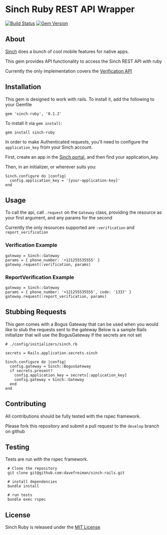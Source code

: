 # Sinch Ruby REST API Wrapper #
[![Build Status](https://travis-ci.org/davefreiman/sinch-rails.svg?branch=master)](https://travis-ci.org/davefreiman/sinch-rails)
[![Gem Version](https://badge.fury.io/rb/sinch-ruby.svg)](https://badge.fury.io/rb/sinch-ruby)

## About ## 

[Sinch](https://www.sinch.com/) does a bunch of cool mobile features for native apps.

This gem provides API functionality to access the Sinch REST API with ruby

Currently the only implementation covers the [Verification API](https://www.sinch.com/docs/verification/)

## Installation ##

This gem is designed to work with rails. To install it, add the following to your Gemfile

    gem 'sinch-ruby', '0.1.2'
    
To install it via `gem install`:

    gem install sinch-ruby
    
In order to make Authenticated requests, you'll need to configure the `application_key`
from your Sinch account.

First, create an app in the [Sinch portal](https://portal.sinch.com), and then find your application_key.

Then, in an initializer, or wherever suits you:

    Sinch.configure do |config|
      config.application_key = '[your-application-key]'
    end

## Usage ##

To call the api, call `.request` on the `Gateway` class, providing the resource as your first argument, and any params for the second

Currently the only resources supported are `:verification` and `report_verification`

### Verification Example ###

    gateway = Sinch::Gateway
    params = { phone_number: '+121255535555' }
    gateway.request(:verification, params) 

### ReportVerification Example ###

    gateway = Sinch::Gateway
    params = { phone_number: '+121255535555', code: '1337' }
    gateway.request(:report_verification, params) 

## Stubbing Requests ##

This gem comes with a Bogus Gateway that can be used when you would like to stub the requests sent to the gateway
Below is a sample Rails initializer that will use the BogusGateway if the secrets are not set

    # ./config/initializers/sinch.rb
    
    secrets = Rails.application.secrets.sinch
    
    Sinch.configure do |config|
      config.gateway = Sinch::BogusGateway
      if secrets.present?
        config.application_key = secrets[:application_key]
        config.gateway = Sinch::Gateway
      end
    end

## Contributing ##

All contributions should be fully tested with the rspec framework.

Please fork this repository and submit a pull request to the `develop` branch on github

## Testing ##

Tests are run with the rspec framework.

     # Clone the repository
     git clone git@github.com:davefreiman/sinch-rails.git
     
     # install dependencies
     bundle install
     
     # run tests
     bundle exec rspec

## License ##

Sinch Ruby is released under the [MIT License](https://opensource.org/licenses/MIT)
